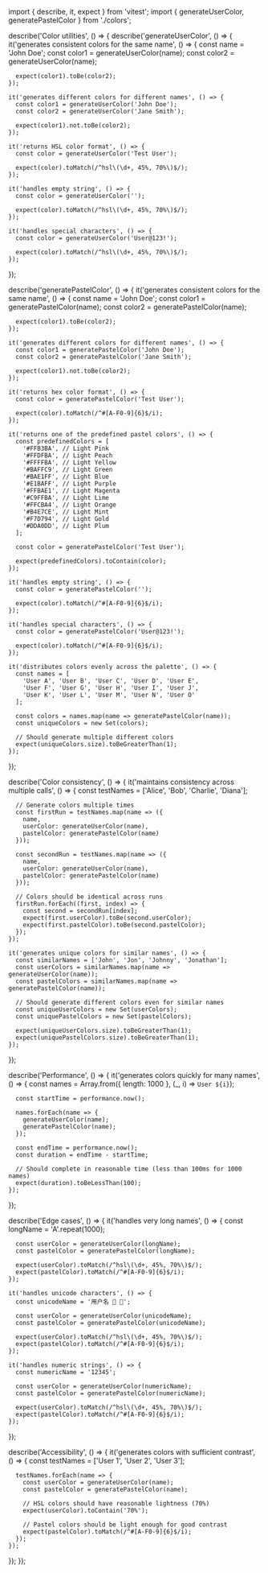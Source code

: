 import { describe, it, expect } from 'vitest';
import { generateUserColor, generatePastelColor } from './colors';

describe('Color utilities', () => {
  describe('generateUserColor', () => {
    it('generates consistent colors for the same name', () => {
      const name = 'John Doe';
      const color1 = generateUserColor(name);
      const color2 = generateUserColor(name);
      
      expect(color1).toBe(color2);
    });

    it('generates different colors for different names', () => {
      const color1 = generateUserColor('John Doe');
      const color2 = generateUserColor('Jane Smith');
      
      expect(color1).not.toBe(color2);
    });

    it('returns HSL color format', () => {
      const color = generateUserColor('Test User');
      
      expect(color).toMatch(/^hsl\(\d+, 45%, 70%\)$/);
    });

    it('handles empty string', () => {
      const color = generateUserColor('');
      
      expect(color).toMatch(/^hsl\(\d+, 45%, 70%\)$/);
    });

    it('handles special characters', () => {
      const color = generateUserColor('User@123!');
      
      expect(color).toMatch(/^hsl\(\d+, 45%, 70%\)$/);
    });
  });

  describe('generatePastelColor', () => {
    it('generates consistent colors for the same name', () => {
      const name = 'John Doe';
      const color1 = generatePastelColor(name);
      const color2 = generatePastelColor(name);
      
      expect(color1).toBe(color2);
    });

    it('generates different colors for different names', () => {
      const color1 = generatePastelColor('John Doe');
      const color2 = generatePastelColor('Jane Smith');
      
      expect(color1).not.toBe(color2);
    });

    it('returns hex color format', () => {
      const color = generatePastelColor('Test User');
      
      expect(color).toMatch(/^#[A-F0-9]{6}$/i);
    });

    it('returns one of the predefined pastel colors', () => {
      const predefinedColors = [
        '#FFB3BA', // Light Pink
        '#FFDFBA', // Light Peach
        '#FFFFBA', // Light Yellow
        '#BAFFC9', // Light Green
        '#BAE1FF', // Light Blue
        '#E1BAFF', // Light Purple
        '#FFBAE1', // Light Magenta
        '#C9FFBA', // Light Lime
        '#FFCBA4', // Light Orange
        '#B4E7CE', // Light Mint
        '#F7D794', // Light Gold
        '#DDA0DD', // Light Plum
      ];

      const color = generatePastelColor('Test User');
      
      expect(predefinedColors).toContain(color);
    });

    it('handles empty string', () => {
      const color = generatePastelColor('');
      
      expect(color).toMatch(/^#[A-F0-9]{6}$/i);
    });

    it('handles special characters', () => {
      const color = generatePastelColor('User@123!');
      
      expect(color).toMatch(/^#[A-F0-9]{6}$/i);
    });

    it('distributes colors evenly across the palette', () => {
      const names = [
        'User A', 'User B', 'User C', 'User D', 'User E',
        'User F', 'User G', 'User H', 'User I', 'User J',
        'User K', 'User L', 'User M', 'User N', 'User O'
      ];

      const colors = names.map(name => generatePastelColor(name));
      const uniqueColors = new Set(colors);

      // Should generate multiple different colors
      expect(uniqueColors.size).toBeGreaterThan(1);
    });
  });

  describe('Color consistency', () => {
    it('maintains consistency across multiple calls', () => {
      const testNames = ['Alice', 'Bob', 'Charlie', 'Diana'];
      
      // Generate colors multiple times
      const firstRun = testNames.map(name => ({
        name,
        userColor: generateUserColor(name),
        pastelColor: generatePastelColor(name)
      }));

      const secondRun = testNames.map(name => ({
        name,
        userColor: generateUserColor(name),
        pastelColor: generatePastelColor(name)
      }));

      // Colors should be identical across runs
      firstRun.forEach((first, index) => {
        const second = secondRun[index];
        expect(first.userColor).toBe(second.userColor);
        expect(first.pastelColor).toBe(second.pastelColor);
      });
    });

    it('generates unique colors for similar names', () => {
      const similarNames = ['John', 'Jon', 'Johnny', 'Jonathan'];
      const userColors = similarNames.map(name => generateUserColor(name));
      const pastelColors = similarNames.map(name => generatePastelColor(name));

      // Should generate different colors even for similar names
      const uniqueUserColors = new Set(userColors);
      const uniquePastelColors = new Set(pastelColors);

      expect(uniqueUserColors.size).toBeGreaterThan(1);
      expect(uniquePastelColors.size).toBeGreaterThan(1);
    });
  });

  describe('Performance', () => {
    it('generates colors quickly for many names', () => {
      const names = Array.from({ length: 1000 }, (_, i) => `User ${i}`);
      
      const startTime = performance.now();
      
      names.forEach(name => {
        generateUserColor(name);
        generatePastelColor(name);
      });
      
      const endTime = performance.now();
      const duration = endTime - startTime;
      
      // Should complete in reasonable time (less than 100ms for 1000 names)
      expect(duration).toBeLessThan(100);
    });
  });

  describe('Edge cases', () => {
    it('handles very long names', () => {
      const longName = 'A'.repeat(1000);
      
      const userColor = generateUserColor(longName);
      const pastelColor = generatePastelColor(longName);
      
      expect(userColor).toMatch(/^hsl\(\d+, 45%, 70%\)$/);
      expect(pastelColor).toMatch(/^#[A-F0-9]{6}$/i);
    });

    it('handles unicode characters', () => {
      const unicodeName = '用户名 👤 🎨';
      
      const userColor = generateUserColor(unicodeName);
      const pastelColor = generatePastelColor(unicodeName);
      
      expect(userColor).toMatch(/^hsl\(\d+, 45%, 70%\)$/);
      expect(pastelColor).toMatch(/^#[A-F0-9]{6}$/i);
    });

    it('handles numeric strings', () => {
      const numericName = '12345';
      
      const userColor = generateUserColor(numericName);
      const pastelColor = generatePastelColor(numericName);
      
      expect(userColor).toMatch(/^hsl\(\d+, 45%, 70%\)$/);
      expect(pastelColor).toMatch(/^#[A-F0-9]{6}$/i);
    });
  });

  describe('Accessibility', () => {
    it('generates colors with sufficient contrast', () => {
      const testNames = ['User 1', 'User 2', 'User 3'];
      
      testNames.forEach(name => {
        const userColor = generateUserColor(name);
        const pastelColor = generatePastelColor(name);
        
        // HSL colors should have reasonable lightness (70%)
        expect(userColor).toContain('70%');
        
        // Pastel colors should be light enough for good contrast
        expect(pastelColor).toMatch(/^#[A-F0-9]{6}$/i);
      });
    });
  });
});
